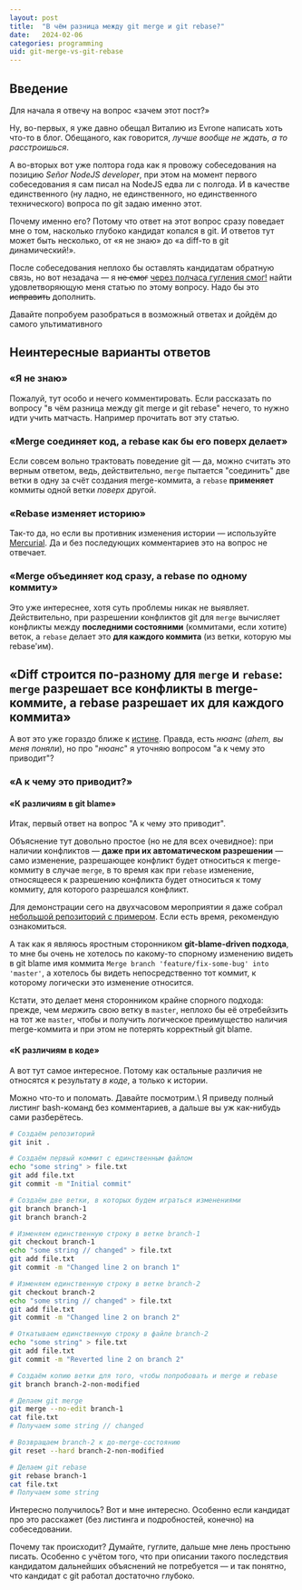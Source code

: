 ```yaml
---
layout: post
title:  "В чём разница между git merge и git rebase?"
date:   2024-02-06
categories: programming
uid: git-merge-vs-git-rebase
---
```


## Введение
Для начала я отвечу на вопрос «зачем этот пост?»

Ну, во-первых, я уже давно обещал Виталию из Evrone написать хоть что-то в блог. Обещаного, как говорится, *лучше вообще не ждать, а то расстроишься*.

А во-вторых вот уже полтора года как я провожу собеседования на позицию *Señor NodeJS developer*, при этом на момент первого собеседования я сам писал на NodeJS едва ли с полгода. И в качестве единственного (ну ладно, не единственного, но единственного технического) вопроса по git задаю именно этот.

Почему именно его? Потому что ответ на этот вопрос сразу поведает мне о том, насколько глубоко кандидат копался в git. И ответов тут может быть несколько, от «я не знаю» до «а diff-то в git динамический!».

После собеседования неплохо бы оставлять кандидатам обратную связь, но вот незадача — я ~~не смог~~ [через полчаса гугления смог!](https://www.edwardthomson.com/blog/merge_vs_rebase.html) найти удовлетворяющую меня статью по этому вопросу. Надо бы это ~~исправить~~ дополнить.

Давайте попробуем разобраться в возможный ответах и дойдём до самого ультимативного

## Неинтересные варианты ответов

### «Я не знаю»
Пожалуй, тут особо и нечего комментировать. Если рассказать по вопросу "в чём разница между git merge и git rebase" нечего, то нужно идти учить матчасть. Например прочитать вот эту статью.

### «Merge соединяет код, а rebase как бы его поверх делает»
Если совсем вольно трактовать поведение git — да, можно считать это верным ответом, ведь, действительно, `merge` пытается "соединить" две ветки в одну за счёт создания merge-коммита, а `rebase` **применяет** коммиты одной ветки *поверх* другой.

### «Rebase изменяет историю»
Так-то да, но если вы противник изменения истории — используйте [Mercurial](https://en.wikipedia.org/wiki/Mercurial). Да и без последующих комментариев это на вопрос не отвечает.

### «Merge объединяет код сразу, а rebase по одному коммиту»
Это уже интереснее, хотя суть проблемы никак не выявляет. Действительно, при разрешении конфликтов git для `merge` вычисляет конфликты между **последними состояними** (коммитами, если хотите) веток, а `rebase` делает это **для каждого коммита** (из ветки, которую мы rebase'им).

## «Diff строится по-разному для `merge` и `rebase`: `merge` разрешает все конфликты в merge-коммите, а rebase разрешает их для каждого коммита»
А вот это уже гораздо ближе к [истине](https://ru.wikipedia.org/wiki/%D0%A1%D0%B5%D0%BA%D1%80%D0%B5%D1%82%D0%BD%D1%8B%D0%B5_%D0%BC%D0%B0%D1%82%D0%B5%D1%80%D0%B8%D0%B0%D0%BB%D1%8B). Правда, есть *нюанс* (*ahem, вы меня поняли*), но про "*нюанс*" я уточняю вопросом "а к чему это приводит"?

### «А к чему это приводит?»

#### «К различиям в git blame»
Итак, первый ответ на вопрос "А к чему это приводит".

Объяснение тут довольно простое (но не для всех очевидное): при наличии конфликтов — **даже при их автоматическом разрешении** — само изменение, разрешающее конфликт будет относиться к merge-коммиту в случае `merge`, в то время как при `rebase` изменение, относящееся к разрешению конфликта будет относиться к тому коммиту, для которого разрешался конфликт.

Для демонстрации сего на двухчасовом мероприятии я даже собрал [небольшой репозиторий с примером](https://github.com/ivalentinee/git-workshop/blob/master/manual/INDEX.md). Если есть время, рекомендую ознакомиться.

А так как я являюсь яростным сторонником **git-blame-driven подхода**, то мне бы очень не хотелось по какому-то спорному изменению видеть в git blame имя коммита `Merge branch 'feature/fix-some-bug' into 'master'`, а хотелось бы видеть непосредственно тот коммит, к которому логически это изменение относится.

Кстати, это делает меня сторонником крайне спорного подхода: прежде, чем *мержить* свою ветку в `master`, неплохо бы её отребейзить на тот же `master`, чтобы и получить логическое преимущество наличия merge-коммита и при этом не потерять корректный git blame.

#### «К различиям в коде»
А вот тут самое интересное. Потому как остальные различия не относятся к результату *в коде*, а только к истории.

Можно что-то и поломать. Давайте посмотрим.\\
Я приведу полный листинг bash-команд без комментариев, а дальше вы уж как-нибудь сами разберётесь.
```bash
# Создаём репозиторий
git init .

# Создаём первый коммит с единственным файлом
echo "some string" > file.txt
git add file.txt
git commit -m "Initial commit"

# Создаём две ветки, в которых будем играться изменениями
git branch branch-1
git branch branch-2

# Изменяем единственную строку в ветке branch-1
git checkout branch-1
echo "some string // changed" > file.txt
git add file.txt
git commit -m "Changed line 2 on branch 1"

# Изменяем единственную строку в ветке branch-2
git checkout branch-2
echo "some string // changed" > file.txt
git add file.txt
git commit -m "Changed line 2 on branch 2"

# Откатываем единственную строку в файле branch-2
echo "some string" > file.txt
git add file.txt
git commit -m "Reverted line 2 on branch 2"

# Создаём копию ветки для того, чтобы попробовать и merge и rebase
git branch branch-2-non-modified

# Делаем git merge
git merge --no-edit branch-1
cat file.txt
# Получаем some string // changed

# Возвращаем branch-2 к до-merge-состоянию
git reset --hard branch-2-non-modified

# Делаем git rebase
git rebase branch-1
cat file.txt
# Получаем some string
```

Интересно получилось? Вот и мне интересно. Особенно если кандидат про это расскажет (без листинга и подробностей, конечно) на собеседовании.

Почему так происходит? Думайте, гуглите, дальше мне лень простыню писать. Особенно с учётом того, что при описании такого последствия кандидатом дальнейших объяснений не потребуется — и так понятно, что кандидат с git работал достаточно глубоко.
